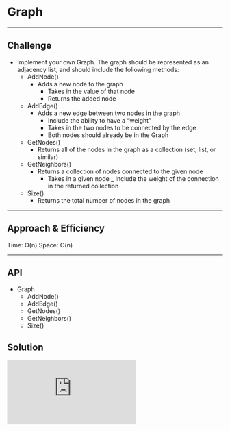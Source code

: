 # Graph
<!-- Short summary or background information -->
***
## Challenge
* Implement your own Graph. The graph should be represented as an adjacency list, and should include the following methods:
    * AddNode()
        * Adds a new node to the graph 
            - Takes in the value of that node
            - Returns the added node
    * AddEdge()
        * Adds a new edge between two nodes in the graph
            - Include the ability to have a “weight”
            - Takes in the two nodes to be connected by the edge
            - Both nodes should already be in the Graph
    * GetNodes()
        * Returns all of the nodes in the graph as a collection (set, list, or similar)
    * GetNeighbors()
        * Returns a collection of nodes connected to the given node
            - Takes in a given node
            _ Include the weight of the connection in the returned collection
    * Size()
        * Returns the total number of nodes in the graph    
***   
## Approach & Efficiency
Time: O(n)
Space: O(n)
***
## API
* Graph
    - AddNode()
    - AddEdge()
    - GetNodes()
    - GetNeighbors()
    - Size()

## Solution
![Graph Code](https://github.com/KKetter/CodeChallenge-Repo/blob/Graph/Graph.java)

